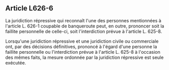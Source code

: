 Article L626-6
----
La juridiction répressive qui reconnaît l'une des personnes mentionnées à
l'article L. 626-1 coupable de banqueroute peut, en outre, prononcer soit la
faillite personnelle de celle-ci, soit l'interdiction prévue à l'article L.
625-8.

Lorsqu'une juridiction répressive et une juridiction civile ou commerciale ont,
par des décisions définitives, prononcé à l'égard d'une personne la faillite
personnelle ou l'interdiction prévue à l'article L. 625-8 à l'occasion des mêmes
faits, la mesure ordonnée par la juridiction répressive est seule exécutée.

